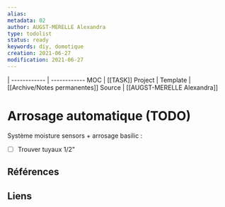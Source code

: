 ```yaml
---
alias:
metadata: 02
author: AUGST-MERELLE Alexandra
type: todolist
status: ready
keywords: diy, domotique
creation: 2021-06-27
modification: 2021-06-27
---
```

 | 
------------ | ------------
MOC | [[TASK]]
Project |
Template | [[Archive/Notes permanentes]]
Source | [[AUGST-MERELLE Alexandra]]
# Arrosage automatique (TODO)
Système moisture sensors + arrosage basilic :
- [ ] Trouver tuyaux 1/2"
## Références
## Liens